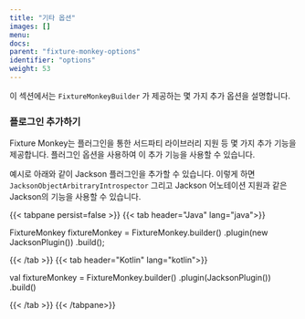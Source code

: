 ```yaml
---
title: "기타 옵션"
images: []
menu:
docs:
parent: "fixture-monkey-options"
identifier: "options"
weight: 53
---
```


이 섹션에서는 `FixtureMonkeyBuilder` 가 제공하는 몇 가지 추가 옵션을 설명합니다.

### 플로그인 추가하기

Fixture Monkey는 플러그인을 통한 서드파티 라이브러리 지원 등 몇 가지 추가 기능을 제공합니다.
플러그인 옵션을 사용하여 이 추가 기능을 사용할 수 있습니다.

예시로 아래와 같이 Jackson 플러그인을 추가할 수 있습니다.
이렇게 하면 `JacksonObjectArbitraryIntrospector` 그리고 Jackson 어노테이션 지원과 같은 Jackson의 기능을 사용할 수 있습니다.

{{< tabpane persist=false >}}
{{< tab header="Java" lang="java">}}

FixtureMonkey fixtureMonkey = FixtureMonkey.builder()
    .plugin(new JacksonPlugin())
    .build();

{{< /tab >}}
{{< tab header="Kotlin" lang="kotlin">}}

val fixtureMonkey = FixtureMonkey.builder()
    .plugin(JacksonPlugin())
    .build()

{{< /tab >}}
{{< /tabpane>}}
